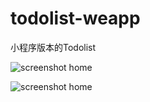 # todolist-weapp
小程序版本的Todolist

![screenshot home](https://ifwechat.com/assets/images/miniprogramme.jpg)

![screenshot home](https://ifwechat.com/assets/images/todolist.png)
